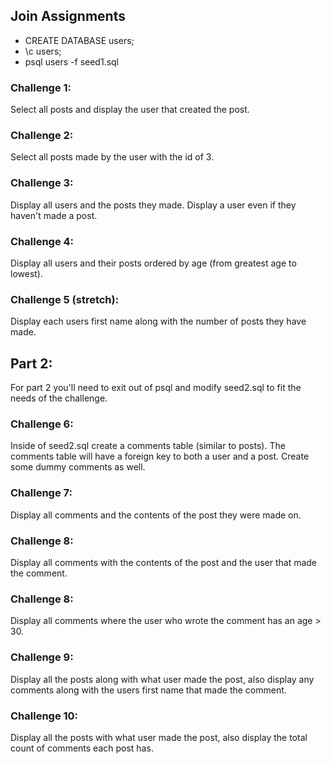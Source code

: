 ## Join Assignments
- CREATE DATABASE users;
- \c users;
- psql users -f seed1.sql


### Challenge 1:
Select all posts and display the user that created the post.

### Challenge 2:
Select all posts made by the user with the id of 3.

### Challenge 3:
Display all users and the posts they made. Display a user even if they haven't made a post.

### Challenge 4:
Display all users and their posts ordered by age (from greatest age to lowest).

### Challenge 5 (stretch):
Display each users first name along with the number of posts they have made.

## Part 2:
For part 2 you'll need to exit out of psql and modify seed2.sql to fit the needs of the challenge.

### Challenge 6:
Inside of seed2.sql create a comments table (similar to posts). The comments table will have a foreign key to both a user and a post.
Create some dummy comments as well.

### Challenge 7:
Display all comments and the contents of the post they were made on.

### Challenge 8:
Display all comments with the contents of the post and the user that made the comment.

### Challenge 8:
Display all comments where the user who wrote the comment has an age > 30.

### Challenge 9:
Display all the posts along with what user made the post, also display any comments along with the users first name that made the comment.

### Challenge 10:
Display all the posts with what user made the post, also display the total count of comments each post has.
